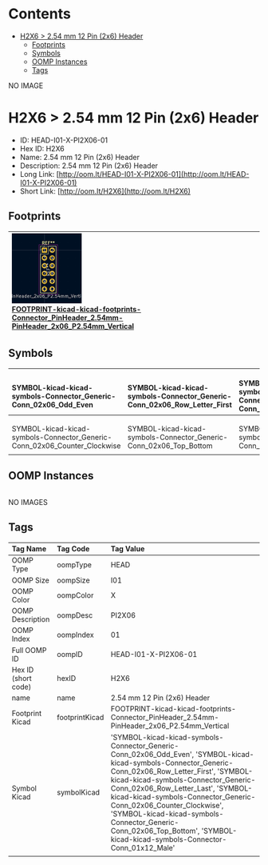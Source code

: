 



Contents
========

* [H2X6 > 2.54 mm 12 Pin (2x6) Header](#h2x6--254-mm-12-pin-2x6-header)
	* [Footprints](#footprints)
	* [Symbols](#symbols)
	* [OOMP Instances](#oomp-instances)
	* [Tags](#tags)
  
NO IMAGE  
# H2X6 > 2.54 mm 12 Pin (2x6) Header

- ID: HEAD-I01-X-PI2X06-01
- Hex ID: H2X6
- Name: 2.54 mm 12 Pin (2x6) Header
- Description: 2.54 mm 12 Pin (2x6) Header
- Long Link: [http://oom.lt/HEAD-I01-X-PI2X06-01](http://oom.lt/HEAD-I01-X-PI2X06-01)
- Short Link: [http://oom.lt/H2X6](http://oom.lt/H2X6)

## Footprints
  

|[![](https://raw.githubusercontent.com/oomlout/oomlout_OOMP_eda_V2/main/FOOTPRINT/kicad/kicad-footprints/Connector_PinHeader_2.54mm/PinHeader_2x06_P2.54mm_Vertical/image_140.png)<br>FOOTPRINT-kicad-kicad-footprints-Connector_PinHeader_2.54mm-PinHeader_2x06_P2.54mm_Vertical](https://github.com/oomlout/oomlout_OOMP_eda_V2/tree/main/FOOTPRINT/kicad/kicad-footprints/Connector_PinHeader_2.54mm/PinHeader_2x06_P2.54mm_Vertical/)|||
| :--- | :--- | :--- |

## Symbols
  

|![]()<br>SYMBOL-kicad-kicad-symbols-Connector_Generic-Conn_02x06_Odd_Even|![]()<br>SYMBOL-kicad-kicad-symbols-Connector_Generic-Conn_02x06_Row_Letter_First|![]()<br>SYMBOL-kicad-kicad-symbols-Connector_Generic-Conn_02x06_Row_Letter_Last|
| :--- | :--- | :--- |
|![]()<br>SYMBOL-kicad-kicad-symbols-Connector_Generic-Conn_02x06_Counter_Clockwise|![]()<br>SYMBOL-kicad-kicad-symbols-Connector_Generic-Conn_02x06_Top_Bottom|![]()<br>SYMBOL-kicad-kicad-symbols-Connector-Conn_01x12_Male|
||||

## OOMP Instances
  

||||
| :--- | :--- | :--- |
  
NO IMAGES  
## Tags
  

|Tag Name|Tag Code|Tag Value|
| :--- | :--- | :--- |
|OOMP Type|oompType|HEAD|
|OOMP Size|oompSize|I01|
|OOMP Color|oompColor|X|
|OOMP Description|oompDesc|PI2X06|
|OOMP Index|oompIndex|01|
|Full OOMP ID|oompID|HEAD-I01-X-PI2X06-01|
|Hex ID (short code)|hexID|H2X6|
|name|name|2.54 mm 12 Pin (2x6) Header|
|Footprint Kicad|footprintKicad|FOOTPRINT-kicad-kicad-footprints-Connector_PinHeader_2.54mm-PinHeader_2x06_P2.54mm_Vertical|
|Symbol Kicad|symbolKicad|'SYMBOL-kicad-kicad-symbols-Connector_Generic-Conn_02x06_Odd_Even', 'SYMBOL-kicad-kicad-symbols-Connector_Generic-Conn_02x06_Row_Letter_First', 'SYMBOL-kicad-kicad-symbols-Connector_Generic-Conn_02x06_Row_Letter_Last', 'SYMBOL-kicad-kicad-symbols-Connector_Generic-Conn_02x06_Counter_Clockwise', 'SYMBOL-kicad-kicad-symbols-Connector_Generic-Conn_02x06_Top_Bottom', 'SYMBOL-kicad-kicad-symbols-Connector-Conn_01x12_Male'|
||||
